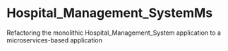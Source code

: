 # Hospital_Management_SystemMs
Refactoring the monolithic Hospital_Management_System application to a microservices-based application
